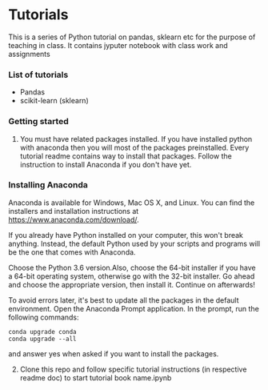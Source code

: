 # Tutorials
This is a series of Python tutorial on pandas, sklearn etc for the purpose of teaching in class.
It contains jyputer notebook with class work and assignments

### List of tutorials
- Pandas
- scikit-learn (sklearn)


### Getting started

1. You must have related packages installed. If you have installed python with anaconda then you will most of the packages preinstalled.
Every tutorial readme contains way to install that packages. Follow the instruction to install Anaconda if you don't have yet.

### Installing Anaconda
Anaconda is available for Windows, Mac OS X, and Linux. You can find the installers and installation instructions at https://www.anaconda.com/download/.

If you already have Python installed on your computer, this won't break anything. Instead, the default Python used by your scripts and programs will be the one that comes with Anaconda.

Choose the Python 3.6 version.Also, choose the 64-bit installer if you have a 64-bit operating system, otherwise go with the 32-bit installer. Go ahead and choose the appropriate version, then install it. Continue on afterwards!

To avoid errors later, it's best to update all the packages in the default environment. Open the Anaconda Prompt application. In the prompt, run the following commands:

```
conda upgrade conda
conda upgrade --all
```
and answer yes when asked if you want to install the packages. 

2. Clone this repo and follow specific tutorial instructions (in respective readme doc) to start tutorial
book name.ipynb 

